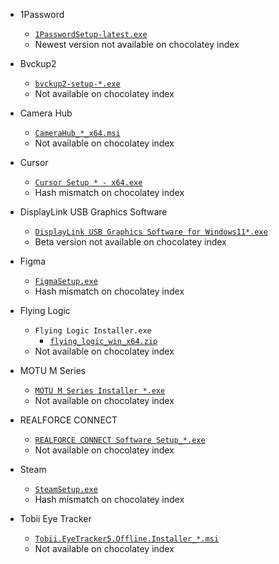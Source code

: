 - 1Password
  - [`1PasswordSetup-latest.exe`](https://downloads.1password.com/win/1PasswordSetup-latest.exe)
  - Newest version not available on chocolatey index

- Bvckup2
  - [`bvckup2-setup-*.exe`](https://bvckup2.com/download)
  - Not available on chocolatey index

- Camera Hub
  - [`CameraHub_*_x64.msi`](https://edge.elgato.com/egc/windows/echw/1.10.1/CameraHub_1.10.1.3357_x64.msi)
  - Not available on chocolatey index

- Cursor
  - [`Cursor Setup * - x64.exe`](https://downloader.cursor.sh/windows/nsis/x64)
  - Hash mismatch on chocolatey index

- DisplayLink USB Graphics Software
  - [`DisplayLink USB Graphics Software for Windows11*.exe`](https://binaryfortressdownloads.com/Download/BFSFiles/101/DisplayFusionSetup-11.0-Beta5.exe)
  - Beta version not available on chocolatey index

- Figma
  - [`FigmaSetup.exe`](https://desktop.figma.com/win/FigmaSetup.exe)
  - Hash mismatch on chocolatey index

- Flying Logic
  - `Flying Logic Installer.exe`
    - [`flying_logic_win_x64.zip`](https://s3.amazonaws.com/flyinglogic.com/download/flying_logic_win_x64.zip)
  - Not available on chocolatey index

- MOTU M Series
  - [`MOTU M Series Installer *.exe`](https://cdn-data.motu.com/downloads/audio/mseries/driver/RC/MOTU%20M%20Series%20Installer%20(95601).exe)
  - Not available on chocolatey index

- REALFORCE CONNECT
  - [`REALFORCE CONNECT Software Setup_*.exe`](https://www.realforce.co.jp/support/download/software/win/files/REALFORCE%20CONNECT%20Software%20Setup_3-2-0.exe)
  - Not available on chocolatey index

- Steam
  - [`SteamSetup.exe`](https://cdn.akamai.steamstatic.com/client/installer/SteamSetup.exe)
  - Hash mismatch on chocolatey index

- Tobii Eye Tracker
  - [`Tobii.EyeTracker5.Offline.Installer_*.msi`](https://files.update.tech.tobii.com/Tobii.EyeTracker5.Offline.Installer_4.183.0.30025.msi)
  - Not available on chocolatey index
